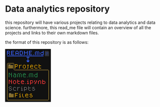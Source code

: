 # Data analytics repository

this repository will have various projects relating to data analytics and data science.
furthermore, this read_me file will contain an overview of all the projects and links to their own markdown files.

the format of this repository is as follows:

![Scheme](Scheme.png "Scheme for the repository")

